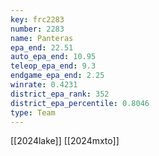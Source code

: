 ```yaml
---
key: frc2283
number: 2283
name: Panteras
epa_end: 22.51
auto_epa_end: 10.95
teleop_epa_end: 9.3
endgame_epa_end: 2.25
winrate: 0.4231
district_epa_rank: 352
district_epa_percentile: 0.8046
type: Team
---
```

[[2024lake]]
[[2024mxto]]
